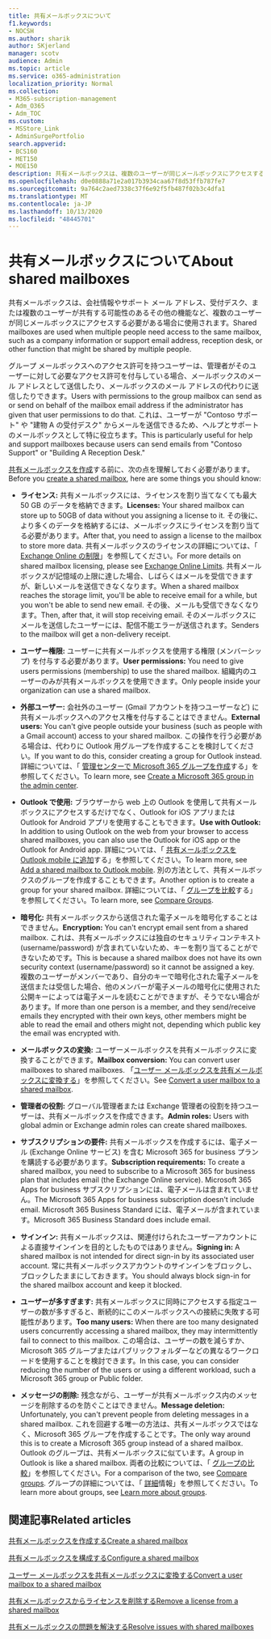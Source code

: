 ```yaml
---
title: 共有メールボックスについて
f1.keywords:
- NOCSH
ms.author: sharik
author: SKjerland
manager: scotv
audience: Admin
ms.topic: article
ms.service: o365-administration
localization_priority: Normal
ms.collection:
- M365-subscription-management
- Adm_O365
- Adm_TOC
ms.custom:
- MSStore_Link
- AdminSurgePortfolio
search.appverid:
- BCS160
- MET150
- MOE150
description: 共有メールボックスは、複数のユーザーが同じメールボックスにアクセスする必要がある場合に使用されます。 共有メールボックスを作成する前に知っておく必要のある情報について説明します。
ms.openlocfilehash: d0e0888a71e2a017b3934caa67f8d53ffb787fe7
ms.sourcegitcommit: 9a764c2aed7338c37f6e92f5fb487f02b3c4dfa1
ms.translationtype: MT
ms.contentlocale: ja-JP
ms.lasthandoff: 10/13/2020
ms.locfileid: "48445701"
---
```

# <a name="about-shared-mailboxes"></a><span data-ttu-id="bc7b5-104">共有メールボックスについて</span><span class="sxs-lookup"><span data-stu-id="bc7b5-104">About shared mailboxes</span></span>

<span data-ttu-id="bc7b5-105">共有メールボックスは、会社情報やサポート メール アドレス、受付デスク、または複数のユーザーが共有する可能性のあるその他の機能など、複数のユーザーが同じメールボックスにアクセスする必要がある場合に使用されます。</span><span class="sxs-lookup"><span data-stu-id="bc7b5-105">Shared mailboxes are used when multiple people need access to the same mailbox, such as a company information or support email address, reception desk, or other function that might be shared by multiple people.</span></span>

<span data-ttu-id="bc7b5-106">グループ メールボックスへのアクセス許可を持つユーザーは、管理者がそのユーザーに対して必要なアクセス許可を付与している場合、メールボックスのメール アドレスとして送信したり、メールボックスのメール アドレスの代わりに送信したりできます。</span><span class="sxs-lookup"><span data-stu-id="bc7b5-106">Users with permissions to the group mailbox can send as or send on behalf of the mailbox email address if the administrator has given that user permissions to do that.</span></span> <span data-ttu-id="bc7b5-107">これは、ユーザーが "Contoso サポート" や "建物 A の受付デスク" からメールを送信できるため、ヘルプとサポートのメールボックスとして特に役立ちます。</span><span class="sxs-lookup"><span data-stu-id="bc7b5-107">This is particularly useful for help and support mailboxes because users can send emails from "Contoso Support" or "Building A Reception Desk."</span></span>

<span data-ttu-id="bc7b5-108">[共有メールボックスを作成](create-a-shared-mailbox.md)する前に、次の点を理解しておく必要があります。</span><span class="sxs-lookup"><span data-stu-id="bc7b5-108">Before you [create a shared mailbox](create-a-shared-mailbox.md), here are some things you should know:</span></span>

- <span data-ttu-id="bc7b5-109">**ライセンス:** 共有メールボックスには、ライセンスを割り当てなくても最大 50 GB のデータを格納できます。</span><span class="sxs-lookup"><span data-stu-id="bc7b5-109">**Licenses:** Your shared mailbox can store up to 50GB of data without you assigning a license to it.</span></span> <span data-ttu-id="bc7b5-110">その後に、より多くのデータを格納するには、メールボックスにライセンスを割り当てる必要があります。</span><span class="sxs-lookup"><span data-stu-id="bc7b5-110">After that, you need to assign a license to the mailbox to store more data.</span></span> <span data-ttu-id="bc7b5-111">共有メールボックスのライセンスの詳細については、「 [Exchange Online の制限](https://technet.microsoft.com/library/exchange-online-limits.aspx#StorageLimits)」を参照してください。</span><span class="sxs-lookup"><span data-stu-id="bc7b5-111">For more details on shared mailbox licensing, please see [Exchange Online Limits](https://technet.microsoft.com/library/exchange-online-limits.aspx#StorageLimits).</span></span> <span data-ttu-id="bc7b5-112">共有メールボックスが記憶域の上限に達した場合、しばらくはメールを受信できますが、新しいメールを送信できなくなります。</span><span class="sxs-lookup"><span data-stu-id="bc7b5-112">When a shared mailbox reaches the storage limit, you'll be able to receive email for a while, but you won't be able to send new email.</span></span> <span data-ttu-id="bc7b5-113">その後、メールも受信できなくなります。</span><span class="sxs-lookup"><span data-stu-id="bc7b5-113">Then, after that, it will stop receiving email.</span></span> <span data-ttu-id="bc7b5-114">そのメールボックスにメールを送信したユーザーには、配信不能エラーが送信されます。</span><span class="sxs-lookup"><span data-stu-id="bc7b5-114">Senders to the mailbox will get a non-delivery receipt.</span></span>

- <span data-ttu-id="bc7b5-115">**ユーザー権限:** ユーザーに共有メールボックスを使用する権限 (メンバーシップ) を付与する必要があります。</span><span class="sxs-lookup"><span data-stu-id="bc7b5-115">**User permissions:** You need to give users permissions (membership) to use the shared mailbox.</span></span> <span data-ttu-id="bc7b5-116">組織内のユーザーのみが共有メールボックスを使用できます。</span><span class="sxs-lookup"><span data-stu-id="bc7b5-116">Only people inside your organization can use a shared mailbox.</span></span>

- <span data-ttu-id="bc7b5-117">**外部ユーザー:** 会社外のユーザー (Gmail アカウントを持つユーザーなど) に共有メールボックスへのアクセス権を付与することはできません。</span><span class="sxs-lookup"><span data-stu-id="bc7b5-117">**External users:** You can't give people outside your business (such as people with a Gmail account) access to your shared mailbox.</span></span> <span data-ttu-id="bc7b5-118">この操作を行う必要がある場合は、代わりに Outlook 用グループを作成することを検討してください。</span><span class="sxs-lookup"><span data-stu-id="bc7b5-118">If you want to do this, consider creating a group for Outlook instead.</span></span> <span data-ttu-id="bc7b5-119">詳細については、「 [管理センターで Microsoft 365 グループを作成](../create-groups/create-groups.md)する」を参照してください。</span><span class="sxs-lookup"><span data-stu-id="bc7b5-119">To learn more, see [Create a Microsoft 365 group in the admin center](../create-groups/create-groups.md).</span></span>

-  <span data-ttu-id="bc7b5-120">**Outlook で使用:** ブラウザーから web 上の Outlook を使用して共有メールボックスにアクセスするだけでなく、Outlook for iOS アプリまたは Outlook for Android アプリを使用することもできます。</span><span class="sxs-lookup"><span data-stu-id="bc7b5-120">**Use with Outlook:** In addition to using Outlook on the web from your browser to access shared mailboxes, you can also use the Outlook for iOS app or the Outlook for Android app.</span></span> <span data-ttu-id="bc7b5-121">詳細については、「 <a href="https://support.microsoft.com/office/f866242c-81b2-472e-8776-6c49c5473c9f" target="_blank">共有メールボックスを Outlook mobile に追加</a>する」を参照してください。</span><span class="sxs-lookup"><span data-stu-id="bc7b5-121">To learn more, see <a href="https://support.microsoft.com/office/f866242c-81b2-472e-8776-6c49c5473c9f" target="_blank">Add a shared mailbox to Outlook mobile</a>.</span></span> <span data-ttu-id="bc7b5-122">別の方法として、共有メールボックスのグループを作成することもできます。</span><span class="sxs-lookup"><span data-stu-id="bc7b5-122">Another option is to create a group for your shared mailbox.</span></span> <span data-ttu-id="bc7b5-123">詳細については、「 [グループを比較](../create-groups/compare-groups.md)する」を参照してください。</span><span class="sxs-lookup"><span data-stu-id="bc7b5-123">To learn more, see [Compare Groups](../create-groups/compare-groups.md).</span></span>  

- <span data-ttu-id="bc7b5-124">**暗号化:** 共有メールボックスから送信された電子メールを暗号化することはできません。</span><span class="sxs-lookup"><span data-stu-id="bc7b5-124">**Encryption:** You can't encrypt email sent from a shared mailbox.</span></span> <span data-ttu-id="bc7b5-125">これは、共有メールボックスには独自のセキュリティコンテキスト (username/password) が含まれていないため、キーを割り当てることができないためです。</span><span class="sxs-lookup"><span data-stu-id="bc7b5-125">This is because a shared mailbox does not have its own security context (username/password) so it cannot be assigned a key.</span></span> <span data-ttu-id="bc7b5-126">複数のユーザーがメンバーであり、自分のキーで暗号化された電子メールを送信または受信した場合、他のメンバーが電子メールの暗号化に使用された公開キーによっては電子メールを読むことができますが、そうでない場合があります。</span><span class="sxs-lookup"><span data-stu-id="bc7b5-126">If more than one person is a member, and they send/receive emails they encrypted with their own keys, other members might be able to read the email and others might not, depending which public key the email was encrypted with.</span></span>

- <span data-ttu-id="bc7b5-127">**メールボックスの変換:** ユーザーメールボックスを共有メールボックスに変換することができます。</span><span class="sxs-lookup"><span data-stu-id="bc7b5-127">**Mailbox conversion:** You can convert user mailboxes to shared mailboxes.</span></span> <span data-ttu-id="bc7b5-128">「[ユーザー メールボックスを共有メールボックスに変換する](convert-user-mailbox-to-shared-mailbox.md)」を参照してください。</span><span class="sxs-lookup"><span data-stu-id="bc7b5-128">See [Convert a user mailbox to a shared mailbox](convert-user-mailbox-to-shared-mailbox.md).</span></span>

- <span data-ttu-id="bc7b5-129">**管理者の役割:** グローバル管理者または Exchange 管理者の役割を持つユーザーは、共有メールボックスを作成できます。</span><span class="sxs-lookup"><span data-stu-id="bc7b5-129">**Admin roles:** Users with global admin or Exchange admin roles can create shared mailboxes.</span></span>

- <span data-ttu-id="bc7b5-130">**サブスクリプションの要件:** 共有メールボックスを作成するには、電子メール (Exchange Online サービス) を含む Microsoft 365 for business プランを購読する必要があります。</span><span class="sxs-lookup"><span data-stu-id="bc7b5-130">**Subscription requirements:** To create a shared mailbox, you need to subscribe to a Microsoft 365 for business plan that includes email (the Exchange Online service).</span></span> <span data-ttu-id="bc7b5-131">Microsoft 365 Apps for business サブスクリプションには、電子メールは含まれていません。</span><span class="sxs-lookup"><span data-stu-id="bc7b5-131">The Microsoft 365 Apps for business subscription doesn't include email.</span></span> <span data-ttu-id="bc7b5-132">Microsoft 365 Business Standard には、電子メールが含まれています。</span><span class="sxs-lookup"><span data-stu-id="bc7b5-132">Microsoft 365 Business Standard does include email.</span></span>

- <span data-ttu-id="bc7b5-133">**サインイン:** 共有メールボックスは、関連付けられたユーザーアカウントによる直接サインインを目的としたものではありません。</span><span class="sxs-lookup"><span data-stu-id="bc7b5-133">**Signing in:** A shared mailbox is not intended for direct sign-in by its associated user account.</span></span> <span data-ttu-id="bc7b5-134">常に共有メールボックスアカウントのサインインをブロックし、ブロックしたままにしておきます。</span><span class="sxs-lookup"><span data-stu-id="bc7b5-134">You should always block sign-in for the shared mailbox account and keep it blocked.</span></span>

- <span data-ttu-id="bc7b5-135">**ユーザーが多すぎます:** 共有メールボックスに同時にアクセスする指定ユーザーの数が多すぎると、断続的にこのメールボックスへの接続に失敗する可能性があります。</span><span class="sxs-lookup"><span data-stu-id="bc7b5-135">**Too many users:** When there are too many designated users concurrently accessing a shared mailbox, they may intermittently fail to connect to this mailbox.</span></span> <span data-ttu-id="bc7b5-136">この場合は、ユーザーの数を減らすか、Microsoft 365 グループまたはパブリックフォルダーなどの異なるワークロードを使用することを検討できます。</span><span class="sxs-lookup"><span data-stu-id="bc7b5-136">In this case, you can consider reducing the number of the users or using a different workload, such a Microsoft 365 group or Public folder.</span></span>

- <span data-ttu-id="bc7b5-137">**メッセージの削除:** 残念ながら、ユーザーが共有メールボックス内のメッセージを削除するのを防ぐことはできません。</span><span class="sxs-lookup"><span data-stu-id="bc7b5-137">**Message deletion:** Unfortunately, you can't prevent people from deleting messages in a shared mailbox.</span></span> <span data-ttu-id="bc7b5-138">これを回避する唯一の方法は、共有メールボックスではなく、Microsoft 365 グループを作成することです。</span><span class="sxs-lookup"><span data-stu-id="bc7b5-138">The only way around this is to create a Microsoft 365 group instead of a shared mailbox.</span></span> <span data-ttu-id="bc7b5-139">Outlook のグループは、共有メールボックスに似ています。</span><span class="sxs-lookup"><span data-stu-id="bc7b5-139">A group in Outlook is like a shared mailbox.</span></span> <span data-ttu-id="bc7b5-140">両者の比較については、「 [グループの比較](../create-groups/compare-groups.md)」を参照してください。</span><span class="sxs-lookup"><span data-stu-id="bc7b5-140">For a comparison of the two, see [Compare groups](../create-groups/compare-groups.md).</span></span> <span data-ttu-id="bc7b5-141">グループの詳細については、「 [詳細](https://support.microsoft.com/office/b565caa1-5c40-40ef-9915-60fdb2d97fa2)情報」を参照してください。</span><span class="sxs-lookup"><span data-stu-id="bc7b5-141">To learn more about groups, see [Learn more about groups](https://support.microsoft.com/office/b565caa1-5c40-40ef-9915-60fdb2d97fa2).</span></span>

## <a name="related-articles"></a><span data-ttu-id="bc7b5-142">関連記事</span><span class="sxs-lookup"><span data-stu-id="bc7b5-142">Related articles</span></span>

[<span data-ttu-id="bc7b5-143">共有メールボックスを作成する</span><span class="sxs-lookup"><span data-stu-id="bc7b5-143">Create a shared mailbox</span></span>](create-a-shared-mailbox.md)

[<span data-ttu-id="bc7b5-144">共有メールボックスを構成する</span><span class="sxs-lookup"><span data-stu-id="bc7b5-144">Configure a shared mailbox</span></span>](configure-a-shared-mailbox.md)

[<span data-ttu-id="bc7b5-145">ユーザー メールボックスを共有メールボックスに変換する</span><span class="sxs-lookup"><span data-stu-id="bc7b5-145">Convert a user mailbox to a shared mailbox</span></span>](convert-user-mailbox-to-shared-mailbox.md)

[<span data-ttu-id="bc7b5-146">共有メールボックスからライセンスを削除する</span><span class="sxs-lookup"><span data-stu-id="bc7b5-146">Remove a license from a shared mailbox</span></span>](remove-license-from-shared-mailbox.md)

[<span data-ttu-id="bc7b5-147">共有メールボックスの問題を解決する</span><span class="sxs-lookup"><span data-stu-id="bc7b5-147">Resolve issues with shared mailboxes</span></span>](resolve-issues-with-shared-mailboxes.md)
